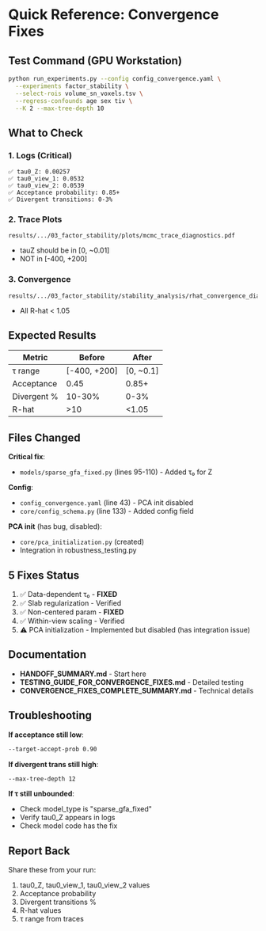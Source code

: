 # Quick Reference: Convergence Fixes

## Test Command (GPU Workstation)

```bash
python run_experiments.py --config config_convergence.yaml \
  --experiments factor_stability \
  --select-rois volume_sn_voxels.tsv \
  --regress-confounds age sex tiv \
  --K 2 --max-tree-depth 10
```

## What to Check

### 1. Logs (Critical)

```
✅ tau0_Z: 0.00257
✅ tau0_view_1: 0.0532
✅ tau0_view_2: 0.0539
✅ Acceptance probability: 0.85+
✅ Divergent transitions: 0-3%
```

### 2. Trace Plots

```
results/.../03_factor_stability/plots/mcmc_trace_diagnostics.pdf
```

- tauZ should be in [0, ~0.01]
- NOT in [-400, +200]

### 3. Convergence

```
results/.../03_factor_stability/stability_analysis/rhat_convergence_diagnostics.json
```

- All R-hat < 1.05

## Expected Results

| Metric | Before | After |
|--------|--------|-------|
| τ range | [-400, +200] | [0, ~0.1] |
| Acceptance | 0.45 | 0.85+ |
| Divergent % | 10-30% | 0-3% |
| R-hat | >10 | <1.05 |

## Files Changed

**Critical fix**:

- `models/sparse_gfa_fixed.py` (lines 95-110) - Added τ₀ for Z

**Config**:

- `config_convergence.yaml` (line 43) - PCA init disabled
- `core/config_schema.py` (line 133) - Added config field

**PCA init** (has bug, disabled):

- `core/pca_initialization.py` (created)
- Integration in robustness_testing.py

## 5 Fixes Status

1. ✅ Data-dependent τ₀ - **FIXED**
2. ✅ Slab regularization - Verified
3. ✅ Non-centered param - **FIXED**
4. ✅ Within-view scaling - Verified
5. ⚠️ PCA initialization - Implemented but disabled (has integration issue)

## Documentation

- **HANDOFF_SUMMARY.md** - Start here
- **TESTING_GUIDE_FOR_CONVERGENCE_FIXES.md** - Detailed testing
- **CONVERGENCE_FIXES_COMPLETE_SUMMARY.md** - Technical details

## Troubleshooting

**If acceptance still low**:

```bash
--target-accept-prob 0.90
```

**If divergent trans still high**:

```bash
--max-tree-depth 12
```

**If τ still unbounded**:

- Check model_type is "sparse_gfa_fixed"
- Verify tau0_Z appears in logs
- Check model code has the fix

## Report Back

Share these from your run:

1. tau0_Z, tau0_view_1, tau0_view_2 values
2. Acceptance probability
3. Divergent transitions %
4. R-hat values
5. τ range from traces
